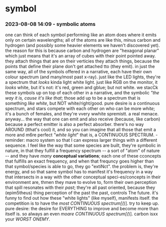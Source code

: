 # symbol

### 2023-08-08 14:09 - symbolic atoms

one can think of each symbol performing like an atom does where it emits only on certain wavelengths; all of the atoms are like this, minus carbon and hydrogen (and possibly some heavier elements we haven't discovered yet). the reason for this is because carbon and hydrogen are "hexagonal planar" which just means that it's an array of cubes with their point pointed away. they attach things that are on their verticies they attach things, because the points that define their plane don't get attached tto (they emit).
  in just the same way, all of the symbols offered in a narrative, each have their own colour spectrum (and many/most past x-ray). just like the LED lights, they're a spectrum that *looks* kinda light white light. just like RGB on the monitor, it *looks* white, but it's not: it's red, green and gblue; but not white.
  we stacCk these symbols up on top of each other in a narrative, and the symbolic *"the way it is, cause it's like that*; those add up to be a spectrum that is something *like white*, but NOT white/right/good.
  pure desire is a continuous spectrum, and stars compete with each other on who can be more *white*; it's a bunch of females, and they're vvery wwhite spremistt. a real menace. anyway...
    the way that one can emit and also receive (because, like carbon) because a perfect emitter is also a perfect absorber. there's no way AROUND (tthat's cool) it, and so you can imagine that all those that emit a more and m6re perfect *"white light*" that is, a CONTINUOUS SPECTRUM.
      - reminder: macro system so that I can express larger things with a different sequence.
    I feel like the way that some species are built, they're symbolic in nature, in that they fulfill a frequency spectrum -- a sort of "atom" of nature -- and they have *many* **conceptual variations**; each one of these cconcepts that fulfills an exact frequency, and when that frequncy goes higher than that symbol/species is able to go, they go  "extiNct". the problem is, they're energy, and so that same symbol has to manifest it's frequency in a way that intersects in a way with the other conceptual speci-es/concepts in their environment are, thmen they mave to evolve to, form their own perception that spill resonates with their *past*; they're all past oriented, because they (epim5theus) thing perception of the past the past, controls The future.
    it's funny to find out how these "white lights" (like myself), manifests itself. the competition is to have the *most CONTINUOUS spectrum[(*)]. try to keep up. pure desire: the desire for EVERYTHING to improve and become more than itself is. so always an even *moare CONTINUOUS spectrum[(*)].
    carbon isxx your *WORST ONEMY*.
